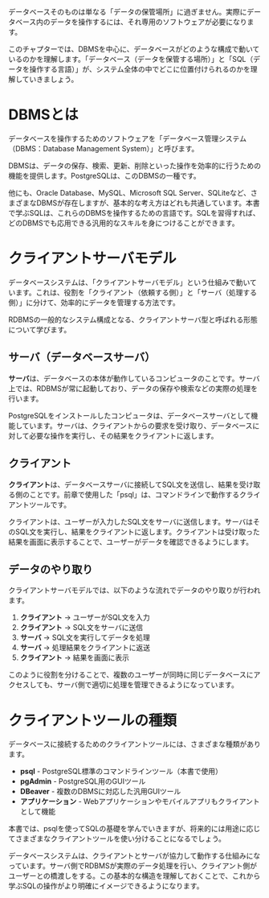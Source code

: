 データベースそのものは単なる「データの保管場所」に過ぎません。実際にデータベース内のデータを操作するには、それ専用のソフトウェアが必要になります。

このチャプターでは、DBMSを中心に、データベースがどのような構成で動いているのかを理解します。「データベース（データを保管する場所）」と「SQL（データを操作する言語）」が、システム全体の中でどこに位置付けられるのかを理解していきましょう。

# DBMSとは

データベースを操作するためのソフトウェアを「データベース管理システム（DBMS：Database Management System）」と呼びます。

DBMSは、データの保存、検索、更新、削除といった操作を効率的に行うための機能を提供します。PostgreSQLは、このDBMSの一種です。

他にも、Oracle Database、MySQL、Microsoft SQL Server、SQLiteなど、さまざまなDBMSが存在しますが、基本的な考え方はどれも共通しています。本書で学ぶSQLは、これらのDBMSを操作するための言語です。SQLを習得すれば、どのDBMSでも応用できる汎用的なスキルを身につけることができます。

# クライアントサーバモデル

データベースシステムは、「クライアントサーバモデル」という仕組みで動いています。これは、役割を「クライアント（依頼する側）」と「サーバ（処理する側）」に分けて、効率的にデータを管理する方法です。

RDBMSの一般的なシステム構成となる、クライアントサーバ型と呼ばれる形態について学びます。


## サーバ（データベースサーバ）

**サーバ**は、データベースの本体が動作しているコンピュータのことです。サーバ上では、RDBMSが常に起動しており、データの保存や検索などの実際の処理を行います。

PostgreSQLをインストールしたコンピュータは、データベースサーバとして機能しています。サーバは、クライアントからの要求を受け取り、データベースに対して必要な操作を実行し、その結果をクライアントに返します。

## クライアント

**クライアント**は、データベースサーバに接続してSQL文を送信し、結果を受け取る側のことです。前章で使用した「psql」は、コマンドラインで動作するクライアントツールです。

クライアントは、ユーザーが入力したSQL文をサーバに送信します。サーバはそのSQL文を実行し、結果をクライアントに返します。クライアントは受け取った結果を画面に表示することで、ユーザーがデータを確認できるようにします。

## データのやり取り

クライアントサーバモデルでは、以下のような流れでデータのやり取りが行われます。

1. **クライアント** → ユーザーがSQL文を入力
2. **クライアント** → SQL文をサーバに送信
3. **サーバ** → SQL文を実行してデータを処理
4. **サーバ** → 処理結果をクライアントに返送
5. **クライアント** → 結果を画面に表示

このように役割を分けることで、複数のユーザーが同時に同じデータベースにアクセスしても、サーバ側で適切に処理を管理できるようになっています。

# クライアントツールの種類

データベースに接続するためのクライアントツールには、さまざまな種類があります。

- **psql** - PostgreSQL標準のコマンドラインツール（本書で使用）
- **pgAdmin** - PostgreSQL用のGUIツール
- **DBeaver** - 複数のDBMSに対応した汎用GUIツール
- **アプリケーション** - Webアプリケーションやモバイルアプリもクライアントとして機能

本書では、psqlを使ってSQLの基礎を学んでいきますが、将来的には用途に応じてさまざまなクライアントツールを使い分けることになるでしょう。

データベースシステムは、クライアントとサーバが協力して動作する仕組みになっています。サーバ側でRDBMSが実際のデータ処理を行い、クライアント側がユーザーとの橋渡しをする。この基本的な構造を理解しておくことで、これから学ぶSQLの操作がより明確にイメージできるようになります。
